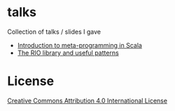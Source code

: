 # talks

Collection of talks / slides I gave

- [Introduction to meta-programming in Scala](docs/scala-meta-programming.pdf)
- [The RIO library and useful patterns](docs/rio.pdf)

# License
[Creative Commons Attribution 4.0 International License](http://creativecommons.org/licenses/by/4.0/)